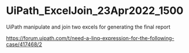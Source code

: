# UiPath_ExcelJoin_23Apr2022_1500

UiPath manipulate and join two excels for generating the final report

https://forum.uipath.com/t/need-a-linq-expression-for-the-following-case/417468/2
